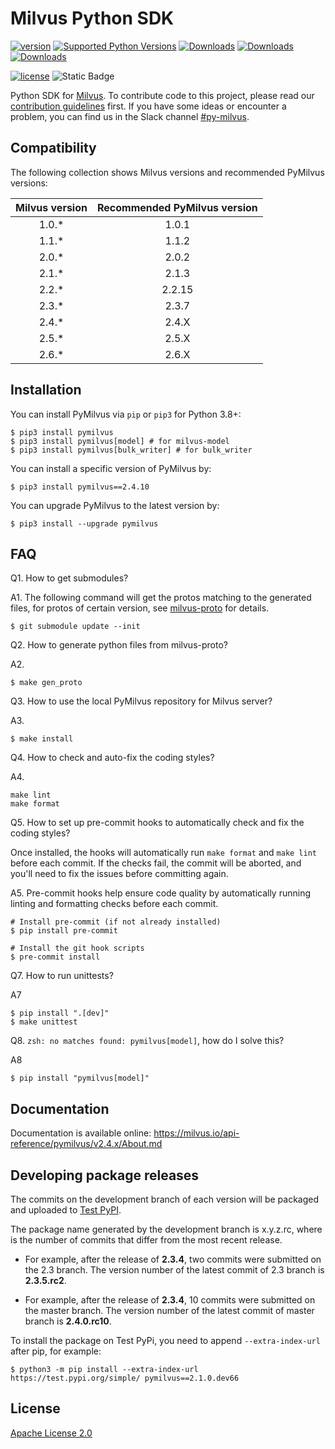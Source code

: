 # Milvus Python SDK

[![version](https://img.shields.io/pypi/v/pymilvus.svg?color=blue)](https://pypi.org/project/pymilvus/)
[![Supported Python Versions](https://img.shields.io/pypi/pyversions/pymilvus?logo=python&logoColor=blue)](https://pypi.org/project/pymilvus/)
[![Downloads](https://static.pepy.tech/badge/pymilvus)](https://pepy.tech/project/pymilvus)
[![Downloads](https://static.pepy.tech/badge/pymilvus/month)](https://pepy.tech/project/pymilvus)
[![Downloads](https://static.pepy.tech/badge/pymilvus/week)](https://pepy.tech/project/pymilvus)

[![license](https://img.shields.io/hexpm/l/plug.svg?color=green)](https://github.com/milvus-io/pymilvus/blob/master/LICENSE)
![Static Badge](https://img.shields.io/badge/slack-%23py--milvus-blue?style=social&logo=slack&link=https%3A%2F%2Fmilvusio.slack.com%2Farchives%2FC024XTWMT4L)

Python SDK for [Milvus](https://github.com/milvus-io/milvus). To contribute code to this project, please read our [contribution guidelines](https://github.com/milvus-io/milvus/blob/master/CONTRIBUTING.md) first. If you have some ideas or encounter a problem, you can find us in the Slack channel [#py-milvus](https://milvusio.slack.com/archives/C024XTWMT4L).


## Compatibility
The following collection shows Milvus versions and recommended PyMilvus versions:

|Milvus version| Recommended PyMilvus version |
|:-----:|:-----:|
| 1.0.\* | 1.0.1 |
| 1.1.\* | 1.1.2 |
| 2.0.\* | 2.0.2 |
| 2.1.\* | 2.1.3 |
| 2.2.\* | 2.2.15 |
| 2.3.\* | 2.3.7 |
| 2.4.\* | 2.4.X |
| 2.5.\* | 2.5.X |
| 2.6.\* | 2.6.X |


## Installation

You can install PyMilvus via `pip` or `pip3` for Python 3.8+:

```shell
$ pip3 install pymilvus
$ pip3 install pymilvus[model] # for milvus-model
$ pip3 install pymilvus[bulk_writer] # for bulk_writer
```

You can install a specific version of PyMilvus by:

```shell
$ pip3 install pymilvus==2.4.10
```

You can upgrade PyMilvus to the latest version by:

```shell
$ pip3 install --upgrade pymilvus
```

## FAQ
Q1. How to get submodules?

A1. The following command will get the protos matching to the generated files, for protos of certain version, see
[milvus-proto](https://github.com/milvus-io/milvus-proto#usage) for details.
```shell
$ git submodule update --init
```

Q2. How to generate python files from milvus-proto?

A2.
```shell
$ make gen_proto
```

Q3. How to use the local PyMilvus repository for Milvus server?

A3.
```shell
$ make install
```

Q4. How to check and auto-fix the coding styles?

A4.
```shell
make lint
make format
```

Q5. How to set up pre-commit hooks to automatically check and fix the coding styles?

Once installed, the hooks will automatically run `make format` and `make lint` before each commit. If the checks fail, the commit will be aborted, and you'll need to fix the issues before committing again.

A5. Pre-commit hooks help ensure code quality by automatically running linting and formatting checks before each commit.
```shell
# Install pre-commit (if not already installed)
$ pip install pre-commit

# Install the git hook scripts
$ pre-commit install
```

Q7. How to run unittests?

A7
```shell
$ pip install ".[dev]"
$ make unittest
```

Q8. `zsh: no matches found: pymilvus[model]`, how do I solve this?

A8
```shell
$ pip install "pymilvus[model]"
```

## Documentation

Documentation is available online: https://milvus.io/api-reference/pymilvus/v2.4.x/About.md

## Developing package releases

The commits on the development branch of each version will be packaged and uploaded to [Test PyPI](https://test.pypi.org/).

The package name generated by the development branch is x.y.z.rc<dist>, where <dist> is the number of commits that differ from the most recent release.

- For example, after the release of **2.3.4**, two commits were submitted on the 2.3 branch.
The version number of the latest commit of 2.3 branch is **2.3.5.rc2**.

- For example, after the release of **2.3.4**, 10 commits were submitted on the master branch.
The version number of the latest commit of master branch is **2.4.0.rc10**.


To install the package on Test PyPi, you need to append `--extra-index-url` after pip, for example:
```shell
$ python3 -m pip install --extra-index-url https://test.pypi.org/simple/ pymilvus==2.1.0.dev66
```


## License
[Apache License 2.0](LICENSE)
